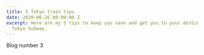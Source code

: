 ```yaml
---
title: 5 Tokyo train tips
date: 2020-06-26 00:00:00 Z
excerpt: Here are my 5 tips to keep you sane and get you to your destination on the
  Tokyo Subway.
---
```


Blog number 3